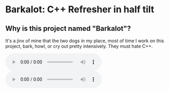 # Barkalot: C++ Refresher in half tilt

## Why is this project named "Barkalot"?

It's a jinx of mine that the two dogs in my place, most of time I work on
this project, bark, howl, or cry out pretty intensively. They must hate C++.

<audio controls>
    <source src="assets/barks.mp3" type="audio/mpeg">
</audio>

<audio controls>
    <source src="assets/cryouts.mp3" type="audio/mpeg">
</audio>